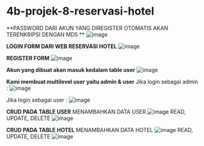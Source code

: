 # 4b-projek-8-reservasi-hotel

**PASSWORD DARI AKUN YANG DIREGISTER OTOMATIS AKAN TERENKRIPSI DENGAN MD5 **
![image](https://user-images.githubusercontent.com/82491849/162574636-a9b8795b-7fdd-4237-83b3-4e6a6612bf9a.png)


**LOGIN FORM DARI WEB RESERVASI HOTEL**
![image](https://user-images.githubusercontent.com/82491849/162574281-7ab00247-217f-4dec-8128-36122ca8ab4c.png)

**REGISTER FORM**
![image](https://user-images.githubusercontent.com/82491849/162574300-9bfa92a7-3eb3-47fe-be00-be9b71748f50.png)

**Akun yang dibuat akan masuk kedalam table user**
![image](https://user-images.githubusercontent.com/82491849/162574388-e4476517-e234-431b-b5e1-08cc6a54770c.png)

**Kami membuat multilevel user yaitu admin & user**
Jika login sebagai admin :
![image](https://user-images.githubusercontent.com/82491849/162574430-26ac0fbd-97eb-40dd-9832-16a38f279c5c.png)

Jika login sebagai user :
![image](https://user-images.githubusercontent.com/82491849/162574455-5668cb5d-8a80-4c30-b6ae-63bb1d3a1f18.png)

**CRUD PADA TABLE USER**
MENAMBAHKAN DATA USER
![image](https://user-images.githubusercontent.com/82491849/162574494-5b3ad9c9-cd14-4669-8632-a7c6ee6fc2b9.png)
READ, UPDATE, DELETE 
![image](https://user-images.githubusercontent.com/82491849/162574509-8379af5e-cd89-4a4f-a6a9-c634d9a69b37.png)

**CRUD PADA TABLE HOTEL**
MENAMBAHKAN DATA HOTEL
![image](https://user-images.githubusercontent.com/82491849/162574541-9790b396-29f6-490a-bdd2-164554df2cc1.png)
READ, UPDATE, DELETE 
![image](https://user-images.githubusercontent.com/82491849/162574679-1e590d14-2330-4a93-8a9d-63b41ef8459b.png)


